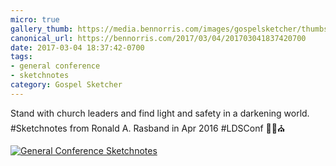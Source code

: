 ```yaml
---
micro: true
gallery_thumb: https://media.bennorris.com/images/gospelsketcher/thumbs/apr-16-2-rasband.jpg
canonical_url: https://bennorris.com/2017/03/04/201703041837420700
date: 2017-03-04 18:37:42-0700
tags:
- general conference
- sketchnotes
category: Gospel Sketcher
---
```


Stand with church leaders and find light and safety in a darkening world. #Sketchnotes from Ronald A. Rasband in Apr 2016 #LDSConf ✍🏼⛪️

[![General Conference Sketchnotes](https://media.bennorris.com/images/gospelsketcher/general-conference/apr-2016/apr-16-2-rasband.jpg)](https://media.bennorris.com/images/gospelsketcher/general-conference/apr-2016/apr-16-2-rasband.jpg)
